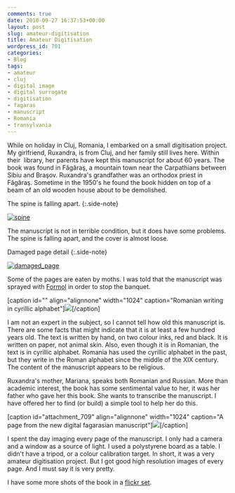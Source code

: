 ```yaml
---
comments: true
date: 2010-09-27 16:37:53+00:00
layout: post
slug: amateur-digitisation
title: Amateur Digitisation
wordpress_id: 701
categories:
- Blog
tags:
- amateur
- cluj
- digital image
- digital surrogate
- digitisation
- fagaras
- manuscript
- Romania
- transylvania
---
```


While on holiday in Cluj, Romania, I embarked on a small digitisation project. My girlfriend, Ruxandra, is from Cluj, and her family still lives here. Within their  library, her parents have kept this manuscript for about 60 years. The book was found in Făgăraş, a mountain town near the Carpathians between Sibiu and Braşov. Ruxandra's grandfather was an orthodox priest in Făgăraş. Sometime in the 1950's he found the book hidden on top of a beam of an old wooden house about to be demolished.

The spine is falling apart.
{:.side-note}

[![spine]][spine_link]

The manuscript is not in terrible condition, but it does have some problems. The spine is falling apart, and the cover is almost loose.

Damaged page detail
{:.side-note}

[![damaged_page]][damaged_page_link]

Some of the pages are eaten by moths. I was told that the manuscript was sprayed with [Formol](http://en.wikipedia.org/wiki/Formaldehyde) in order to stop the banquet.

[caption id="" align="alignnone" width="1024" caption="Romanian writing in cyrillic alphabet"][![](http://farm5.static.flickr.com/4088/5029663163_821e37eb07_b.jpg)](http://www.flickr.com/photos/janrito/5029663163/)[/caption]

I am not an expert in the subject, so I cannot tell how old this manuscript is. There are some facts that might indicate that it is at least a few hundred years old. The text is written by hand, on two colour inks, red and black. It is written on paper, not animal skin. Also, even though it is in Romanian, the text is in cyrillic alphabet. Romania has used the cyrillic alphabet in the past, but they write in the Roman alphabet since the middle of the XIX century. The content of the manuscript appears to be religious.

Ruxandra's mother, Mariana, speaks both Romanian and Russian. More than academic interest, the book has some sentimental value to her, it was her father who gave her this book. She wants to transcribe the manuscript. I have offered her to find (or build) a simple tool to help her do this.

[caption id="attachment_709" align="alignnone" width="1024" caption="A page from the new digital fagarasian manuscript"][![](http://www.alejandrogiacometti.com/wp-content/uploads/2010/09/IMGP4773-1.jpg)](http://www.alejandrogiacometti.com/wp-content/uploads/2010/09/IMGP4773-1.jpg)[/caption]

I spent the day imaging every page of the manuscript. I only had a camera and a window as a source of light. I used a polystyrene board as a table. I didn't have a tripod, or a colour calibration target. In short, it was a very amateur digitisation project. But I got good high resolution images of every page. And I must say it is very pretty.

I have some more shots of the book in a [flickr set](http://www.flickr.com/photos/janrito/sets/72157625045751730/).

[spine]: http://farm5.static.flickr.com/4108/5030285836_a878065d51_b.jpg "The spine is falling apart."
[spine_link]: http://www.flickr.com/photos/janrito/5030285836/ "The spine is falling apart."
[damaged_page]: http://farm5.static.flickr.com/4086/5030283872_7842b3f64a_b.jpg "Damaged Page Detail"
[damaged_page_link]: http://www.flickr.com/photos/janrito/5030283872/ "Damaged Page Detail"
